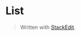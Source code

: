 # List



> Written with [StackEdit](https://stackedit.io/).
<!--stackedit_data:
eyJoaXN0b3J5IjpbMTQ3OTYzMTEyN119
-->